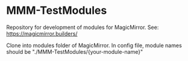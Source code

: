 # MMM-TestModules
Repository for development of modules for MagicMirror. See: https://magicmirror.builders/

Clone into modules folder of MagicMirror. In config file, module names should be "./MMM-TestModules/{your-module-name}"
